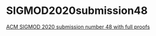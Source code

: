 # SIGMOD2020submission48
[ACM SIGMOD 2020 submission number 48 with full proofs](paper-with-full-proofs.pdf)
